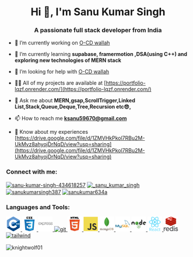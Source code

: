 <h1 align="center">Hi 👋, I'm Sanu Kumar Singh</h1>
<h3 align="center">A passionate full stack developer from India</h3>

- 🔭 I’m currently working on [O-CD wallah](https://o-cd-wallah.onrender.com/)

- 🌱 I’m currently learning **supabase, framermotion ,DSA(using C++) and exploring new technologies of MERN stack**

- 🤝 I’m looking for help with [O-CD wallah](https://github.com/knightwolf01/O-CD-Wallah)

- 👨‍💻 All of my projects are available at [https://portfolio-lqzf.onrender.com/](https://portfolio-lqzf.onrender.com/)

- 💬 Ask me about **MERN,gsap,ScrollTrigger,Linked List,Stack,Queue,Deque,Tree,Recursion etc😎,**

- 📫 How to reach me **ksanu59670@gmail.com**

- 📄 Know about my experiences [https://drive.google.com/file/d/1ZMVHkPkol7RBu2M-UkMvz8ahyojDrNqD/view?usp=sharing](https://drive.google.com/file/d/1ZMVHkPkol7RBu2M-UkMvz8ahyojDrNqD/view?usp=sharing)

<h3 align="left">Connect with me:</h3>
<p align="left">
<a href="https://linkedin.com/in/sanu-kumar-singh-434618257" target="blank"><img align="center" src="https://raw.githubusercontent.com/rahuldkjain/github-profile-readme-generator/master/src/images/icons/Social/linked-in-alt.svg" alt="sanu-kumar-singh-434618257" height="30" width="40" /></a>
<a href="https://instagram.com/_sanu_kumar_singh" target="blank"><img align="center" src="https://raw.githubusercontent.com/rahuldkjain/github-profile-readme-generator/master/src/images/icons/Social/instagram.svg" alt="_sanu_kumar_singh" height="30" width="40" /></a>
<a href="https://www.leetcode.com/sanukumarsingh387" target="blank"><img align="center" src="https://raw.githubusercontent.com/rahuldkjain/github-profile-readme-generator/master/src/images/icons/Social/leet-code.svg" alt="sanukumarsingh387" height="30" width="40" /></a>
<a href="https://auth.geeksforgeeks.org/user/sanukumar634a" target="blank"><img align="center" src="https://raw.githubusercontent.com/rahuldkjain/github-profile-readme-generator/master/src/images/icons/Social/geeks-for-geeks.svg" alt="sanukumar634a" height="30" width="40" /></a>
</p>

<h3 align="left">Languages and Tools:</h3>
<p align="left"> <a href="https://www.w3schools.com/cpp/" target="_blank" rel="noreferrer"> <img src="https://raw.githubusercontent.com/devicons/devicon/master/icons/cplusplus/cplusplus-original.svg" alt="cplusplus" width="40" height="40"/> </a> <a href="https://www.w3schools.com/css/" target="_blank" rel="noreferrer"> <img src="https://raw.githubusercontent.com/devicons/devicon/master/icons/css3/css3-original-wordmark.svg" alt="css3" width="40" height="40"/> </a> <a href="https://expressjs.com" target="_blank" rel="noreferrer"> <img src="https://raw.githubusercontent.com/devicons/devicon/master/icons/express/express-original-wordmark.svg" alt="express" width="40" height="40"/> </a> <a href="https://git-scm.com/" target="_blank" rel="noreferrer"> <img src="https://www.vectorlogo.zone/logos/git-scm/git-scm-icon.svg" alt="git" width="40" height="40"/> </a> <a href="https://www.w3.org/html/" target="_blank" rel="noreferrer"> <img src="https://raw.githubusercontent.com/devicons/devicon/master/icons/html5/html5-original-wordmark.svg" alt="html5" width="40" height="40"/> </a> <a href="https://developer.mozilla.org/en-US/docs/Web/JavaScript" target="_blank" rel="noreferrer"> <img src="https://raw.githubusercontent.com/devicons/devicon/master/icons/javascript/javascript-original.svg" alt="javascript" width="40" height="40"/> </a> <a href="https://www.mongodb.com/" target="_blank" rel="noreferrer"> <img src="https://raw.githubusercontent.com/devicons/devicon/master/icons/mongodb/mongodb-original-wordmark.svg" alt="mongodb" width="40" height="40"/> </a> <a href="https://www.mysql.com/" target="_blank" rel="noreferrer"> <img src="https://raw.githubusercontent.com/devicons/devicon/master/icons/mysql/mysql-original-wordmark.svg" alt="mysql" width="40" height="40"/> </a> <a href="https://nodejs.org" target="_blank" rel="noreferrer"> <img src="https://raw.githubusercontent.com/devicons/devicon/master/icons/nodejs/nodejs-original-wordmark.svg" alt="nodejs" width="40" height="40"/> </a> <a href="https://reactjs.org/" target="_blank" rel="noreferrer"> <img src="https://raw.githubusercontent.com/devicons/devicon/master/icons/react/react-original-wordmark.svg" alt="react" width="40" height="40"/> </a> <a href="https://redis.io" target="_blank" rel="noreferrer"> <img src="https://raw.githubusercontent.com/devicons/devicon/master/icons/redis/redis-original-wordmark.svg" alt="redis" width="40" height="40"/> </a> <a href="https://tailwindcss.com/" target="_blank" rel="noreferrer"> <img src="https://www.vectorlogo.zone/logos/tailwindcss/tailwindcss-icon.svg" alt="tailwind" width="40" height="40"/> </a> </p>

<p><img align="center" src="https://github-readme-stats.vercel.app/api/top-langs?username=knightwolf01&show_icons=true&locale=en&layout=compact" alt="knightwolf01" /></p>
